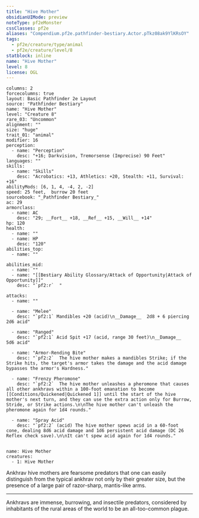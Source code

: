 ```yaml
---
title: "Hive Mother"
obsidianUIMode: preview
noteType: pf2eMonster
cssClasses: pf2e
aliases: "Compendium.pf2e.pathfinder-bestiary.Actor.pTkz08ak9YlKRsOY" 
tags:
  - pf2e/creature/type/animal
  - pf2e/creature/level/8
statblock: inline
name: "Hive Mother"
level: 8
license: OGL
---
```


```statblock
columns: 2
forcecolumns: true
layout: Basic Pathfinder 2e Layout
source: "Pathfinder Bestiary"
name: "Hive Mother"
level: "Creature 8"
rare_03: "Uncommon"
alignment: ""
size: "huge"
trait_01: "animal"
modifier: 16
perception:
  - name: "Perception"
    desc: "+16; Darkvision, Tremorsense (Imprecise) 90 Feet"
languages: ""
skills:
  - name: "Skills"
    desc: "Acrobatics: +13, Athletics: +20, Stealth: +11, Survival: +16"
abilityMods: [6, 1, 4, -4, 2, -2]
speed: 25 feet,  burrow 20 feet
sourcebook: "_Pathfinder Bestiary_"
ac: 29
armorclass:
  - name: AC
    desc: "29; __Fort__ +18, __Ref__ +15, __Will__ +14"
hp: 120
health:
  - name: ""
  - name: HP
    desc: "120"
abilities_top:
  - name: ""

abilities_mid:
  - name: ""
  - name: "[[Bestiary Ability Glossary/Attack of Opportunity|Attack of Opportunity]]"
    desc: "`pf2:r`  "

attacks:
  - name: ""

  - name: "Melee"
    desc: "`pf2:1` Mandibles +20 (acid)\n__Damage__  2d8 + 6 piercing 2d6 acid"

  - name: "Ranged"
    desc: "`pf2:1` Acid Spit +17 (acid, range 30 feet)\n__Damage__  5d6 acid"

  - name: "Armor-Rending Bite"
    desc: "`pf2:2`  The hive mother makes a mandibles Strike; if the Strike hits, the target's armor takes the damage and the acid damage bypasses the armor's Hardness."

  - name: "Frenzy Pheromone"
    desc: "`pf2:2`  The hive mother unleashes a pheromone that causes all other ankhravs within a 100-foot emanation to become [[Conditions/Quickened|Quickened 1]] until the start of the hive mother's next turn, and they can use the extra action only for Burrow, Stride, or Strike actions.\n\nThe hive mother can't unleash the pheromone again for 1d4 rounds."

  - name: "Spray Acid"
    desc: "`pf2:2` (acid) The hive mother spews acid in a 60-foot cone, dealing 8d6 acid damage and 1d6 persistent acid damage (DC 26 Reflex check save).\n\nIt can't spew acid again for 1d4 rounds."
 
```

```encounter-table
name: Hive Mother
creatures:
  - 1: Hive Mother
```



Ankhrav hive mothers are fearsome predators that one can easily distinguish from the typical ankhrav not only by their greater size, but the presence of a large pair of razor-sharp, mantis-like arms.

* * *

Ankhravs are immense, burrowing, and insectile predators, considered by inhabitants of the rural areas of the world to be an all-too-common plague.
